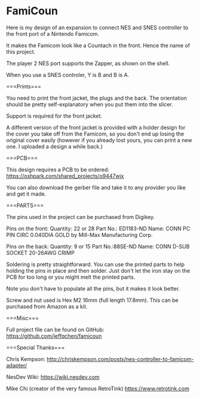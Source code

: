 # FamiCoun
Here is my design of an expansion to connect NES and SNES controller to the front port of a Nintendo Famicom.

It makes the Famicom look like a Countach in the front. Hence the name of this project.

The player 2 NES port supports the Zapper, as shown on the shell.

When you use a SNES controler, Y is B and B is A.

===Prints===

You need to print the front jacket, the plugs and the back. The orientation should be pretty self-explanatory when you put them into the slicer.

Support is required for the front jacket.

A different version of the front jacket is provided with a holder design for the cover you take off from the Famicom, so you don't end up losing the original cover easily (however if you already lost yours, you can print a new one. I uploaded a design a while back.)

===PCB===

This design requires a PCB to be ordered:
https://oshpark.com/shared_projects/o9447wjx

You can also download the gerber file and take it to any provider you like and get it made.

===PARTS===

The pins used in the project can be purchased from Digikey.

Pins on the front:
Quantity: 22 or 28
Part No.: ED1183-ND
Name: CONN PC PIN CIRC 0.040DIA GOLD by Mill-Max Manufacturing Corp.

Pins on the back:
Quantity: 9 or 15
Part No.:88SE-ND
Name: CONN D-SUB SOCKET 20-26AWG CRIMP

Soldering is pretty straightforward. You can use the printed parts to help holding the pins in place and then solder. Just don't let the iron stay on the PCB for too long or you might melt the printed parts.

Note you don't have to populate all the pins, but it makes it look better.

Screw and nut used is Hex M2 16mm (full length 17.8mm). This can be purchased from Amazon as a kit.

===Misc===

Full project file can be found on GitHub:
https://github.com/jeffqchen/famicoun


===Special Thanks===

Chris Kempson:
http://chriskempson.com/posts/nes-controller-to-famicom-adapter/

NesDev Wiki:
https://wiki.nesdev.com

Mike Chi (creator of the very famous RetroTink)
https://www.retrotink.com
